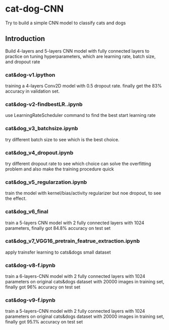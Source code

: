 # cat-dog-CNN
Try to build a simple CNN model to classify cats and dogs

## Introduction

Build 4-layers and 5-layers CNN model with fully connected layers to practice on tuning hyperparameters, which are learning rate, batch size, and dropout rate

### cat&dog-v1.ipython 
  training a 4-layers Conv2D model with 0.5 dropout rate. finally get the 83% accuracy in validation set.<br>
  
### cat&dog-v2-findbestLR..ipynb 
  use LearningRateScheduler command to find the best start learning rate

### cat&dog_v3_batchsize.ipynb
  try different batch size to see which is the best choice.
  
### cat&dog_v4_dropout.ipynb
  try different dropout rate to see which choice can solve the overfitting problem and also make the training procedure quick
  
### cat&dog_v5_regularzation.ipynb
  train the model with kernel/bias/activity regularizer but noe dropout, to see the effect.
  
### cat&dog_v6_final
  train a 5-layers CNN model with 2 fully connected layers with 1024 parameters, finally got 84.8% accuracy on test set

### cat&dog_v7_VGG16_pretrain_featrue_extraction.ipynb
  apply trainsfer learning to cats&dogs small dataset
  
### cat&dog-v8-f.ipynb
  train a 6-layers-CNN model with 2 fully connected layers with 1024 parameters on original cats&dogs dataset with 20000 images in training set, finally got 96% accuracy on test set
  
### cat&dog-v9-f.ipynb
  train a 5-layers-CNN model with 2 fully connected layers with 1024 parameters on original cats&dogs dataset with 20000 images in training set, finally got 95.1% accuracy on test set
  

  
